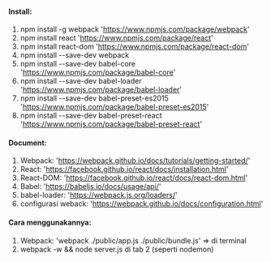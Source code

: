 #### Install:

1. npm install -g webpack 'https://www.npmjs.com/package/webpack'
2. npm install react 'https://www.npmjs.com/package/react'
3. npm install react-dom 'https://www.npmjs.com/package/react-dom'
4. npm install --save-dev webpack
5. npm install --save-dev babel-core 'https://www.npmjs.com/package/babel-core'
6. npm install --save-dev babel-loader 'https://www.npmjs.com/package/babel-loader'
7. npm install --save-dev babel-preset-es2015 'https://www.npmjs.com/package/babel-preset-es2015'
8. npm install --save-dev babel-preset-react 'https://www.npmjs.com/package/babel-preset-react'


#### Document:

1. Webpack: 'https://webpack.github.io/docs/tutorials/getting-started/'
2. React: 'https://facebook.github.io/react/docs/installation.html'
3. React-DOM: 'https://facebook.github.io/react/docs/react-dom.html'
4. Babel: 'https://babeljs.io/docs/usage/api/'
5. babel-loader: 'https://webpack.js.org/loaders/'
6.  configurasi weback: 'https://webpack.github.io/docs/configuration.html'


#### Cara menggunakannya:

1. Webpack: 'webpack ./public/app.js ./public/bundle.js' => di terminal
2. webpack -w && node server.js di tab 2 (seperti nodemon)

